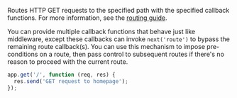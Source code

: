 Routes HTTP GET requests to the specified path with the specified callback functions.
For more information, see the [routing guide](/guide/routing.html).

You can provide multiple callback functions that behave just like middleware, except
these callbacks can invoke `next('route')` to bypass the remaining route callback(s).
You can use this mechanism to impose pre-conditions on a route, then pass control to
subsequent routes if there's no reason to proceed with the current route.

```js
app.get('/', function (req, res) {
  res.send('GET request to homepage');
});
```
